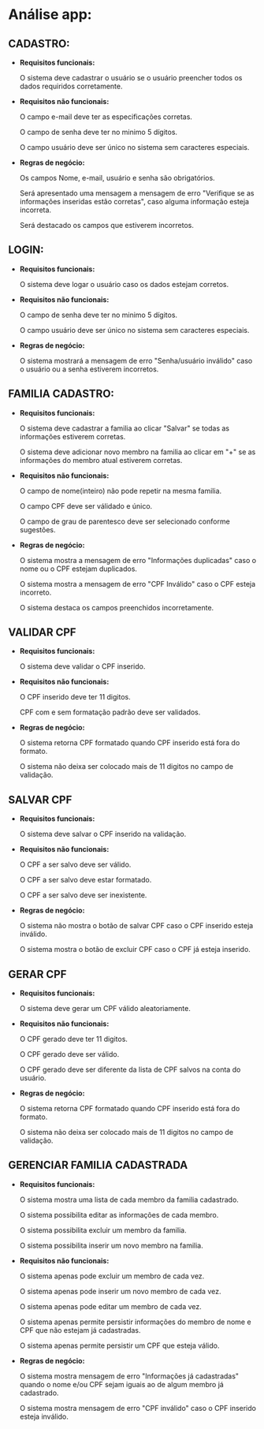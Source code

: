 # Análise app:
## CADASTRO:

- __Requisitos funcionais:__


	O sistema deve cadastrar o usuário se o usuário preencher todos os dados requiridos corretamente.


- __Requisitos não funcionais:__


	O campo e-mail deve ter as especificações corretas.

	O campo de senha deve ter no minimo 5 dígitos.

	O campo usuário deve ser único no sistema sem caracteres especiais.


- __Regras de negócio:__


	Os campos Nome, e-mail, usuário e senha são obrigatórios.

	Será apresentado uma mensagem a mensagem de erro "Verifique se as informações inseridas estão corretas", caso alguma informação esteja incorreta.

	Será destacado os campos que estiverem incorretos.


## LOGIN:

- __Requisitos funcionais:__


	O sistema deve logar o usuário caso os dados estejam corretos.


- __Requisitos não funcionais:__


	O campo de senha deve ter no minimo 5 dígitos.

	O campo usuário deve ser único no sistema sem caracteres especiais.


- __Regras de negócio:__


	O sistema mostrará a mensagem de erro "Senha/usuário inválido" caso o usuário ou a senha estiverem incorretos.


## FAMILIA CADASTRO:

- __Requisitos funcionais:__


    O sistema deve cadastrar a familia ao clicar "Salvar"
    se todas as informações estiverem corretas.

	O sistema deve adicionar novo membro na familia ao clicar em "+"
	se as informações do membro atual estiverem corretas.


- __Requisitos não funcionais:__


	O campo de nome(inteiro) não pode repetir na mesma familia.

	O campo CPF deve ser válidado e único.

	O campo de grau de parentesco deve ser selecionado conforme sugestões.


- __Regras de negócio:__


	O sistema mostra a mensagem de erro "Informações duplicadas" caso o nome ou o CPF estejam duplicados.

	O sistema mostra a mensagem de erro "CPF Inválido" caso o CPF esteja incorreto.

	O sistema destaca os campos preenchidos incorretamente.


## VALIDAR CPF

- __Requisitos funcionais:__


    O sistema deve validar o CPF inserido.


- __Requisitos não funcionais:__


    O CPF inserido deve ter 11 digitos.

    CPF com e sem formatação padrão deve ser validados.


- __Regras de negócio:__


    O sistema retorna CPF formatado quando CPF inserido está fora do formato.

    O sistema não deixa ser colocado mais de 11 digitos no campo de validação.


## SALVAR CPF

- __Requisitos funcionais:__


    O sistema deve salvar o CPF inserido na validação.


- __Requisitos não funcionais:__


    O CPF a ser salvo deve ser válido.

    O CPF a ser salvo deve estar formatado.

    O CPF a ser salvo deve ser inexistente.


- __Regras de negócio:__


    O sistema não mostra o botão de salvar CPF caso o CPF inserido esteja inválido.

    O sistema mostra o botão de excluir CPF caso o CPF já esteja inserido.


## GERAR CPF

- __Requisitos funcionais:__


    O sistema deve gerar um CPF válido aleatoriamente.


- __Requisitos não funcionais:__


    O CPF gerado deve ter 11 digitos.

    O CPF gerado deve ser válido.

    O CPF gerado deve ser diferente da lista de CPF salvos na conta do usuário.


- __Regras de negócio:__


    O sistema retorna CPF formatado quando CPF inserido está fora do formato.

    O sistema não deixa ser colocado mais de 11 digitos no campo de validação.


## GERENCIAR FAMILIA CADASTRADA

- __Requisitos funcionais:__


    O sistema mostra uma lista de cada membro da familia cadastrado.

    O sistema possibilita editar as informações de cada membro.

    O sistema possibilita excluir um membro da familia.

    O sistema possibilita inserir um novo membro na familia.


- __Requisitos não funcionais:__


    O sistema apenas pode excluir um membro de cada vez.

    O sistema apenas pode inserir um novo membro de cada vez.

    O sistema apenas pode editar um membro de cada vez.

    O sistema apenas permite persistir informações do membro
    de nome e CPF que não estejam já cadastradas.

    O sistema apenas permite persistir um CPF que esteja válido.

- __Regras de negócio:__


    O sistema mostra mensagem de erro "Informações já cadastradas" quando o nome e/ou CPF
    sejam iguais ao de algum membro já cadastrado.

    O sistema mostra mensagem de erro "CPF inválido" caso o CPF inserido esteja inválido.

